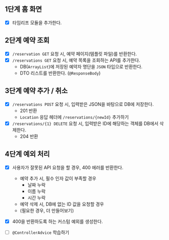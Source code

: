 ## 1단계 홈 화면
- [x] 타임리프 모듈을 추가한다.

## 2단계 예약 조회
- [x] `/reservation GET` 요청 시, 예약 페이지(템플릿 파일)를 반환한다.
- [x] `/reservations GET` 요청 시, 예약 목록을 조회하는 API를 추가한다.
  - DB(`ArrayList`)에 저장된 예약자 명단을 `JSON` 타입으로 반환한다.
  - DTO 리스트를 반환한다. (`@ResponseBody`)

## 3단계 예약 추가 / 취소
- [x] `/reservations POST` 요청 시, 입력받은 JSON을 바탕으로 DB에 저장한다.
  - 201 반환
  - `Location` 응답 헤더에 `/reservations/{newId}` 추가하기
- [x] `/reservations/{1} DELETE` 요청 시, 입력받은 ID에 해당하는 객체를 DB에서 삭제한다.
  - 204 반환

## 4단계 예외 처리
- [x] 사용자가 잘못된 API 요청을 할 경우, 400 에러를 반환한다.
  - 예약 추가 시, 필수 인자 값이 부족할 경우
    - 날짜 누락
    - 이름 누락
    - 시간 누락
  - 예약 삭제 시, DB에 없는 ID 값을 요청할 경우
  - (필요한 경우, 더 만들어보기)
- [x] 400을 반환하도록 하는 커스텀 예외를 생성한다.

- [ ] `@ControllerAdvice` 학습하기 
